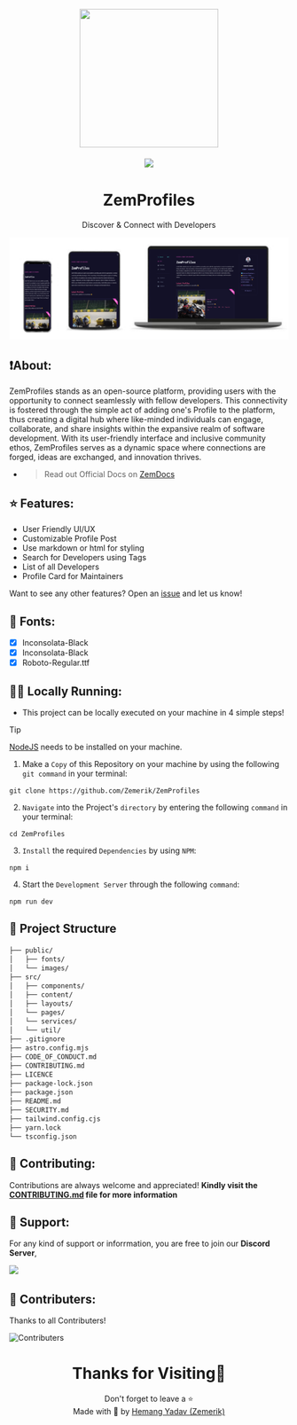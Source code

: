 
<p align = "center">

<img src = "public/favicon.png" style = "height:250px;width:250px">

<br>

<br>

<img src = "https://skillicons.dev/icons?i=astro,typescript,javascript,react,tailwind,css,markdown,nodejs,vscode,vercel,github&perline=25">

</p>

<h1 align = "center">
  ZemProfiles
</h1>

<p align = "center">
  Discover & Connect with Developers
</p>

<p align = "center">
  <img src = "public/Screenshot.png">
</p>

## ❗About:

ZemProfiles stands as an open-source platform, providing users with the opportunity to connect seamlessly with fellow developers. This connectivity is fostered through the simple act of adding one's Profile to the platform, thus creating a digital hub where like-minded individuals can engage, collaborate, and share insights within the expansive realm of software development. With its user-friendly interface and inclusive community ethos, ZemProfiles serves as a dynamic space where connections are forged, ideas are exchanged, and innovation thrives.

- > Read out Official Docs on [ZemDocs](https://zemdocs.vercel.app/en/zemprofiles/introduction)

## ⭐ Features:

- User Friendly UI/UX
- Customizable Profile Post
- Use markdown or html for styling
- Search for Developers using Tags
- List of all Developers
- Profile Card for Maintainers

Want to see any other features? Open an [issue](https://github.com/Zemerik/ZemProfiles/issues) and let us know!

## 💬 Fonts:

- [x] Inconsolata-Black
- [x] Inconsolata-Black
- [x] Roboto-Regular.ttf

## 🏃‍♂️ Locally Running:

- This project can be locally executed on your machine in 4 simple steps!

> [!Tip]
> [NodeJS](https://nodejs.org/) needs to be installed on your machine. 


1. Make a `Copy` of this Repository on your machine by using the following `git command` in your terminal:

```
git clone https://github.com/Zemerik/ZemProfiles
```

2. `Navigate` into the Project's `directory` by entering the following `command` in your terminal:

```
cd ZemProfiles
```

3. `Install` the required `Dependencies` by using `NPM`:

```nodejs
npm i
```

4. Start the `Development Server` through the following `command`:

```nodejs
npm run dev
```

## 🚀 Project Structure

```text
├── public/
│   ├── fonts/
│   └── images/
├── src/
│   ├── components/
│   ├── content/
│   ├── layouts/
│   └── pages/
│   └── services/
│   └── util/
├── .gitignore
├── astro.config.mjs
├── CODE_OF_CONDUCT.md
├── CONTRIBUTING.md
├── LICENCE
├── package-lock.json
├── package.json
├── README.md
├── SECURITY.md
├── tailwind.config.cjs
├── yarn.lock
└── tsconfig.json
```

## 🤝 Contributing:

Contributions are always welcome and appreciated! **Kindly visit the [CONTRIBUTING.md](https://github.com/Zemerik/ZemProfiles/blob/main/CONTRIBUTING.md) file for more information**
    

## 💁 Support:

For any kind of support or inforrmation, you are free to join our **Discord Server**,

<a href = "https://discord.gg/UF9KsmuGbr">
  <img src = "https://invidget.switchblade.xyz/UF9KsmuGbr">
</a>

## 🥳 Contributers:

Thanks to all Contributers!

![Contributers](https://contrib.rocks/image?repo=Zemerik/ZemProfiles)

<h1 align = "center">
  Thanks for Visiting🙏
</h1>

<p align = "center">
  Don't forget to leave a ⭐
  <br>
  Made with 💖 by <a href = "https://github.com/Zemerik">Hemang Yadav (Zemerik)</a>
</p>
